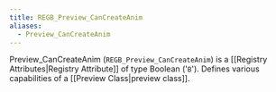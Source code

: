 ```yaml
---
title: REGB_Preview_CanCreateAnim
aliases:
  - Preview_CanCreateAnim
---
```


Preview_CanCreateAnim (`REGB_Preview_CanCreateAnim`) is a [[Registry Attributes|Registry Attribute]] of type Boolean ('`B`').
Defines various capabilities of a [[Preview Class|preview class]].
